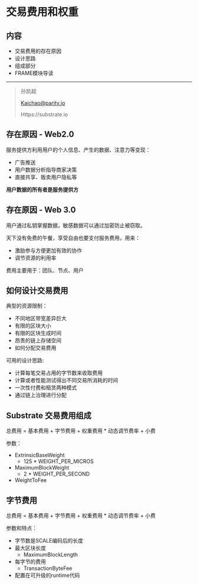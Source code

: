 #  交易费用和权重

## 内容

- 交易费用的存在原因
- 设计思路
- 组成部分
- FRAME模块导读



---

> 孙凯超
>
> Kaichao@parity.io
>
> Https://substrate.io

## 存在原因 - Web2.0

服务提供方利用用户的个人信息、产生的数据、注意力等变现：

- 广告推送
- 用户数据分析指导商家决策
- 直接共享、贩卖用户隐私等

**用户数据的所有者是服务提供方**

## 存在原因 - Web 3.0 

用户通过私钥掌握数据，敏感数据可以通过加密防止被窃取。

天下没有免费的午餐，享受自由也要支付服务费用，用来：

- 激励参与方便更加有效的协作
- 调节资源的利用率

费用主要用于：团队、节点、用户

## 如何设计交易费用

典型的资源限制：

- 不同地区带宽差异巨大
- 有限的区块大小
- 有限的区块生成时间
- 昂贵的链上存储空间
- 如何分配交易费用

可用的设计思路:

- 计算每笔交易占用的字节数来收取费用
- 计算或者性能测试得出不同交易所消耗的时间
- 一次性付费和租赁两种模式
- 通过链上治理进行分配

## Substrate 交易费用组成

总费用 = 基本费用 + 字节费用 + 权重费用 * 动态调节费率 + 小费

参数：

- ExtrinsicBaseWeight
  - 125 * WEIGHT_PER_MICROS
- MaximumBlockWeight
  - 2 * WEIGHT_PER_SECOND
- WeightToFee

## 字节费用

总费用 = 基本费用 + 字节费用 + 权重费用 * 动态调节费率 + 小费

参数和特点：

- 字节数是SCALE编码后的长度
- 最大区块长度
  - MaximumBlockLength
- 每字节的费用
  - TransactionByteFee
- 配置在可升级的runtime代码





